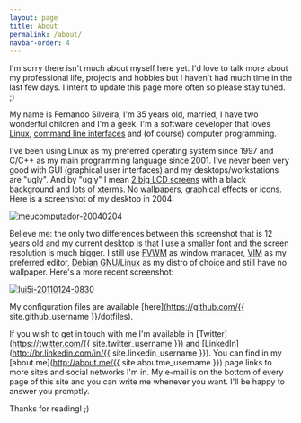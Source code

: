 ```yaml
---
layout: page
title: About
permalink: /about/
navbar-order: 4
---
```


I'm sorry there isn't much about myself here yet. I'd love to talk more about my professional life, projects and hobbies but I haven't had much time in the last few days. I intent to update this page more often so please stay tuned. ;)

My name is Fernando Silveira, I'm 35 years old, married, I have two wonderful children and I'm a geek. I'm a software developer that loves [Linux](http://www.kernel.org), [command line interfaces](http://en.wikipedia.org/wiki/Command-line_interface) and (of course) computer programming.

I've been using Linux as my preferred operating system since 1997 and C/C++ as my main programming language since 2001. I've never been very good with GUI (graphical user interfaces) and my desktops/workstations are "ugly". And by "ugly" I mean [2 big LCD screens](https://www.flickr.com/photos/swrh/5527205850/) with a black background and lots of xterms. No wallpapers, graphical effects or icons. Here is a screenshot of my desktop in 2004:

[![meucomputador-20040204](https://farm9.staticflickr.com/8188/8104227489_c81e74c470.jpg "meucomputador-20040204 by swrh, on Flickr")](https://www.flickr.com/photos/swrh/8104227489/)

Believe me: the only two differences between this screenshot that is 12 years old and my current desktop is that I use a [smaller font](http://packages.qa.debian.org/x/xfonts-nexus.html) and the screen resolution is much bigger. I still use [FVWM](http://www.fvwm.org/) as window manager, [VIM](http://www.vim.org/) as my preferred editor, [Debian GNU/Linux](http://www.debian.org/) as my distro of choice and still have no wallpaper. Here's a more recent screenshot:

[![lui5i-20110124-0830](https://farm9.staticflickr.com/8514/8594218390_c1221bd858.jpg "lui5i-20110124-0830 by swrh, on Flickr")](https://www.flickr.com/photos/swrh/8594218390/)

My configuration files are available [here](https://github.com/{{ site.github_username }}/dotfiles).

If you wish to get in touch with me I'm available in [Twitter](https://twitter.com/{{ site.twitter_username }}) and [LinkedIn](http://br.linkedin.com/in/{{ site.linkedin_username }}). You can find in my [about.me](http://about.me/{{ site.aboutme_username }}) page links to more sites and social networks I'm in. My e-mail is on the bottom of every page of this site and you can write me whenever you want. I'll be happy to answer you promptly.

Thanks for reading! ;)
